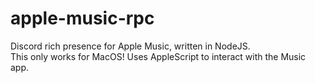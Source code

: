 # apple-music-rpc
Discord rich presence for Apple Music, written in NodeJS. \
This only works for MacOS! Uses AppleScript to interact with the Music app.
